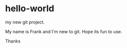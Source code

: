 # hello-world

my new git project.

My name is Frank and I'm new to git. Hope its fun to use.

Thanks
